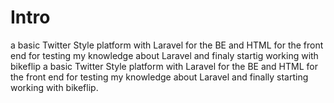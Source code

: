 # Intro

a basic Twitter Style  platform with Laravel  for the BE and HTML for the front end for testing my knowledge about Laravel and finaly  startig working with bikeflip a basic Twitter Style  platform with Laravel  for the BE and HTML for the front end for testing my knowledge about Laravel and finally starting working with bikeflip.
